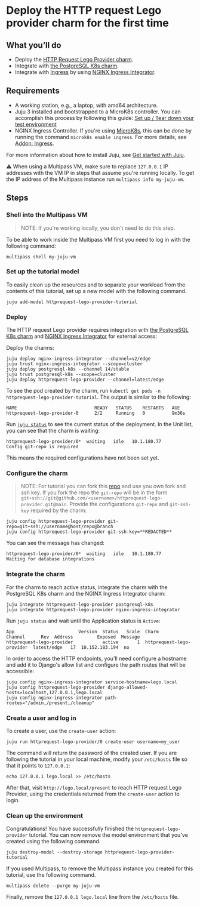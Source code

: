 <!-- vale Canonical.007-Headings-sentence-case = NO -->
# Deploy the HTTP request Lego provider charm for the first time
<!-- vale Canonical.007-Headings-sentence-case = YES -->

## What you’ll do

- Deploy the [HTTP Request Lego Provider charm](https://charmhub.io/httprequest-lego-provider).
- Integrate with [the PostgreSQL K8s charm](https://charmhub.io/postgresql-k8s).
- Integrate with [Ingress](https://kubernetes.io/docs/concepts/services-networking/ingress/#what-is-ingress) by using [NGINX Ingress Integrator](https://charmhub.io/nginx-ingress-integrator/).

## Requirements
- A working station, e.g., a laptop, with amd64 architecture.
- Juju 3 installed and bootstrapped to a MicroK8s controller. You can accomplish this process by following this guide: [Set up / Tear down your test environment](https://juju.is/docs/juju/set-up--tear-down-your-test-environment)
- NGINX Ingress Controller. If you're using [MicroK8s](https://microk8s.io/), this can be done by running the command `microk8s enable ingress`. For more details, see [Addon: Ingress](https://microk8s.io/docs/addon-ingress).

For more information about how to install Juju, see [Get started with Juju](https://juju.is/docs/olm/get-started-with-juju).

:warning: When using a Multipass VM, make sure to replace `127.0.0.1` IP addresses with the
VM IP in steps that assume you're running locally. To get the IP address of the
Multipass instance run ```multipass info my-juju-vm```.

## Steps
### Shell into the Multipass VM
> NOTE: If you're working locally, you don't need to do this step.

To be able to work inside the Multipass VM first you need to log in with the following command:
```
multipass shell my-juju-vm
```

### Set up the tutorial model
To easily clean up the resources and to separate your workload from the contents of this tutorial, set up a new model with the following command.

```
juju add-model httprequest-lego-provider-tutorial
```

### Deploy

The HTTP request Lego provider requires integration with [the PostgreSQL K8s charm](https://charmhub.io/postgresql-k8s) and [NGINX Ingress Integrator](https://charmhub.io/nginx-ingress-integrator/) for external access:

Deploy the charms:

```
juju deploy nginx-ingress-integrator --channel=v2/edge
juju trust nginx-ingress-integrator --scope=cluster
juju deploy postgresql-k8s --channel 14/stable
juju trust postgresql-k8s --scope=cluster
juju deploy httprequest-lego-provider --channel=latest/edge
```

To see the pod created by the charm, run `kubectl get pods -n httprequest-lego-provider-tutorial`. The output is similar to the following:

```
NAME                             READY   STATUS    RESTARTS   AGE
httprequest-lego-provider-0      2/2     Running   0          9m36s
```

Run [`juju status`](https://juju.is/docs/olm/juju-status) to see the current status of the deployment. In the Unit list, you can see that the charm is waiting:

```
httprequest-lego-provider/0*  waiting   idle   10.1.180.77         Config git-repo is required
```

This means the required configurations have not been set yet.

### Configure the charm
> NOTE: For tutorial you can fork this [repo](https://github.com/canonical/httprequest-lego-provider/tree/main) and use you own fork and ssh key.
> If you fork the repo the `git-repo` will be in the form `git+ssh://git@github.com/<username>/httprequest-lego-provider.git@main`.
Provide the configurations `git-repo` and `git-ssh-key` required by the charm:

```
juju config httprequest-lego-provider git-repo=git+ssh://username@host/repo@branch
juju config httprequest-lego-provider git-ssh-key=**REDACTED**
```
You can see the message has changed:

```
httprequest-lego-provider/0*  waiting   idle   10.1.180.77         Waiting for database integrations
```

### Integrate the charm
For the charm to reach active status, integrate the charm with the PostgreSQL K8s charm and the NGINX Ingress Integrator charm:

```
juju integrate httprequest-lego-provider postgresql-k8s
juju integrate httprequest-lego-provider nginx-ingress-integrator
```

Run `juju status` and wait until the Application status is `Active`:

```
App                        Version  Status   Scale  Charm                      Channel      Rev  Address         Exposed  Message
httprequest-lego-provider           active       1  httprequest-lego-provider  latest/edge   17  10.152.183.194  no
```

In order to access the HTTP endpoints, you'll need configure a hostname and add it to Django's allow list and configure the path routes that will be accessible:
```
juju config nginx-ingress-integrator service-hostname=lego.local
juju config httprequest-lego-provider django-allowed-hosts=localhost,127.0.0.1,lego.local
juju config nginx-ingress-integrator path-routes="/admin,/present,/cleanup"
```

### Create a user and log in

To create a user, use the `create-user` action:
```
juju run httprequest-lego-provider/0 create-user username=my_user
```

The command will return the password of the created user.
If you are following the tutorial in your local machine, modify your `/etc/hosts` file so that it points to `127.0.0.1`:

```
echo 127.0.0.1 lego.local >> /etc/hosts
```

After that, visit `http://lego.local/present` to reach HTTP request Lego Provider, using the credentials returned from the `create-user` action to login.

### Clean up the environment
Congratulations! You have successfully finished the `httprequest-lego-provider` tutorial. You can now remove the model environment that you've created using the following command.

```
juju destroy-model --destroy-storage httprequest-lego-provider-tutorial
```

If you used Multipass, to remove the Multipass instance you created for this tutorial, use the following command.
```
multipass delete --purge my-juju-vm
```
Finally, remove the `127.0.0.1 lego.local` line from the `/etc/hosts` file.

